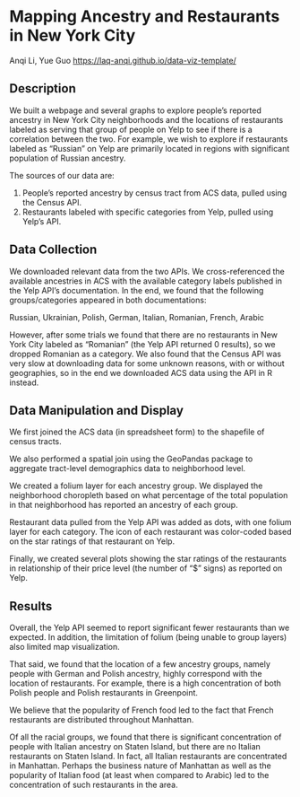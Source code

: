 # Mapping Ancestry and Restaurants in New York City
Anqi Li, Yue Guo
https://laq-anqi.github.io/data-viz-template/

## Description

We built a webpage and several graphs to explore people’s reported ancestry in New York City neighborhoods and the locations of restaurants labeled as serving that group of people on Yelp to see if there is a correlation between the two. For example, we wish to explore if restaurants labeled as “Russian” on Yelp are primarily located in regions with significant population of Russian ancestry.



The sources of our data are:
1. People’s reported ancestry by census tract from ACS data, pulled using the Census API.
2. Restaurants labeled with specific categories from Yelp, pulled using Yelp’s API.



## Data Collection

We downloaded relevant data from the two APIs. We cross-referenced the available ancestries in ACS with the available category labels published in the Yelp API’s documentation. In the end, we found that the following groups/categories appeared in both documentations:

Russian, Ukrainian, Polish, German, Italian, Romanian, French, Arabic

However, after some trials we found that there are no restaurants in New York City labeled as “Romanian” (the Yelp API returned 0 results), so we dropped Romanian as a category. We also found that the Census API was very slow at downloading data for some unknown reasons, with or without geographies, so in the end we downloaded ACS data using the API in R instead.

## Data Manipulation and Display
We first joined the ACS data (in spreadsheet form) to the shapefile of census tracts.

We also performed a spatial join using the GeoPandas package to aggregate tract-level demographics data to neighborhood level.

We created a folium layer for each ancestry group. We displayed the neighborhood choropleth based on what percentage of the total population in that neighborhood has reported an ancestry of each group.

Restaurant data pulled from the Yelp API was added as dots, with one folium layer for each category. The icon of each restaurant was color-coded based on the star ratings of that restaurant on Yelp.

Finally, we created several plots showing the star ratings of the restaurants in relationship of their price level (the number of “$” signs) as reported on Yelp.

## Results
Overall, the Yelp API seemed to report significant fewer restaurants than we expected. In addition, the limitation of folium (being unable to group layers) also limited map visualization.
	
That said, we found that the location of a few ancestry groups, namely people with German and Polish ancestry, highly correspond with the location of restaurants. For example, there is a high concentration of both Polish people and Polish restaurants in Greenpoint.

We believe that the popularity of French food led to the fact that French restaurants are distributed throughout Manhattan.

Of all the racial groups, we found that there is significant concentration of people with Italian ancestry on Staten Island, but there are no Italian restaurants on Staten Island. In fact, all Italian restaurants are concentrated in Manhattan. Perhaps the business nature of Manhattan as well as the popularity of Italian food (at least when compared to Arabic) led to the concentration of such restaurants in the area.
